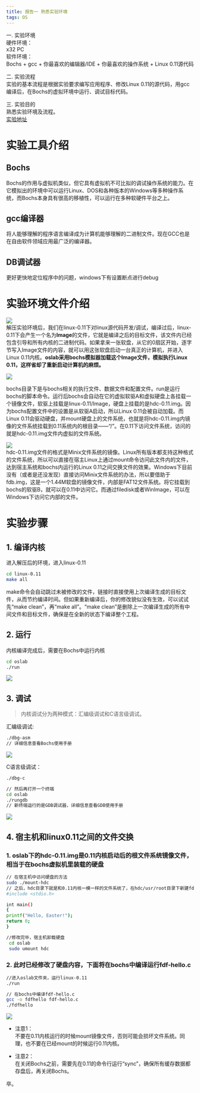 ```yaml
---
title: 报告一 熟悉实验环境
tags: OS 
---
```


一. 实验环境  
硬件环境：  
x32 PC  
软件环境：  
Bochs + gcc + 你最喜欢的编辑器/IDE + 你最喜欢的操作系统 + Linux 0.11源代码  

二. 实验流程  
实验的基本流程是根据实验要求编写应用程序、修改Linux 0.11的源代码，用gcc编译后，在Bochs的虚拟环境中运行、调试目标代码。  

三. 实验目的  
熟悉实验环境及流程。  
[实验地址](https://www.shiyanlou.com/courses/running)
# 实验工具介绍

## Bochs
Bochs的作用与虚拟机类似，但它具有虚拟机不可比拟的调试操作系统的能力。在它模拟出的环境中可以运行Linux、DOS和各种版本的Windows等多种操作系统，而Bochs本身具有很高的移植性，可以运行在多种软硬件平台之上。

## gcc编译器
将人能够理解的程序语言编译成为计算机能够理解的二进制文件。现在GCC也是在自由软件领域应用最广泛的编译器。

## DB调试器
更好更快地定位程序中的问题，windows下有设置断点进行debug

# 实验环境文件介绍

![](/assets/img/blog/os/os-report1-directory.png)  
解压实验环境后，我们在linux-0.11下对linux源代码开发/调试，编译过后，linux-0.11下会产生一个名为**Image**的文件，它就是编译之后的目标文件，该文件内已经包含引导和所有内核的二进制代码。如果拿来一张软盘，从它的0扇区开始，逐字节写入Image文件的内容，就可以用这张软盘启动一台真正的计算机，并进入Linux 0.11内核。**oslab采用bochs模拟器加载这个Image文件，模拟执行Linux 0.11，这样省却了重新启动计算机的麻烦。**  

![](/assets/img/blog/os/os-report1-dir1.png)  

bochs目录下是与bochs相关的执行文件、数据文件和配置文件。run是运行bochs的脚本命令。运行后bochs会自动在它的虚拟软驱A和虚拟硬盘上各挂载一个镜像文件，软驱上挂载是linux-0.11/Image，硬盘上挂载的是hdc-0.11.img。因为bochs配置文件中的设置是从软驱A启动，所以Linux 0.11会被自动加载。而Linux 0.11会驱动硬盘，并mount硬盘上的文件系统，也就是将hdc-0.11.img内镜像的文件系统挂载到0.11系统内的根目录——“/”。在0.11下访问文件系统，访问的就是hdc-0.11.img文件内虚拟的文件系统。  

![](/assets/img/blog/os/os-report1-dir3.png)  
hdc-0.11.img文件的格式是Minix文件系统的镜像。Linux所有版本都支持这种格式的文件系统，所以可以直接在宿主Linux上通过mount命令访问此文件内的文件，达到宿主系统和bochs内运行的Linux 0.11之间交换文件的效果。Windows下目前没有（或者是还没发现）直接访问Minix文件系统的办法，所以要借助于fdb.img，这是一个1.44M软盘的镜像文件，内部是FAT12文件系统。将它挂载到bochs的软驱B，就可以在0.11中访问它。而通过filedisk或者WinImage，可以在Windows下访问它内部的文件。

# 实验步骤
## 1. 编译内核
进入解压后的环境，进入linux-0.11  
```bash
cd linux-0.11
make all
```
make命令会自动跳过未被修改的文件，链接时直接使用上次编译生成的目标文件，从而节约编译时间。但如果重新编译后，你的修改貌似没有生效，可以试试先“make clean”，再“make all”。“make clean”是删除上一次编译生成的所有中间文件和目标文件，确保是在全新的状态下编译整个工程。  

## 2. 运行
内核编译完成后，需要在Bochs中运行内核  
```bash
cd oslab
./run
```
![](/assets/img/blog/os/os-report-run.png)  

## 3. 调试
> 内核调试分为两种模式：汇编级调试和C语言级调试。

汇编级调试:  
```bash
./dbg-asm
// 详细信息查看Bochs使用手册
``` 

![](/assets/img/blog/os/os-report1-dbg-asm.png)  

C语言级调试：  
```bash
./dbg-c

// 然后再打开一个终端
cd oslab
./rungdb
// 新终端运行的是GDB调试器，详细信息查看GDB使用手册
```
![](/assets/img/blog/os/os-report1-dbg-c.png)  

## 4. 宿主机和linux0.11之间的文件交换
### 1. oslab下的hdc-0.11.img是0.11内核启动后的根文件系统镜像文件，相当于在bochs虚拟机里装载的硬盘  
```bash
// 在宿主机中访问硬盘的方法
sudo ./mount-hdc
// 之后，hdc目录下就是和0.11内核一模一样的文件系统了，在hdc/usr/root目录下新建fdf-hello.c文件
#include <stdio.h>

int main()
{
printf("Hello, Easter!");
return 0;
}

//修改完毕，宿主机卸载硬盘
 cd oslab
 sudo umount hdc
```

### 2. 此时已经修改了硬盘内容，下面将在bochs中编译运行fdf-hello.c
```bash
//进入oslab文件夹，运行linux-0.11
./run

// 在bochs中编译fdf-hello.c
gcc -o fdfhello fdf-hello.c
./fdfhello
```
![](/assets/img/blog/os/os-report1-hello-easter.png)  


- 注意1：  
不要在0.11内核运行的时候mount镜像文件，否则可能会损坏文件系统。同理，也不要在已经mount的时候运行0.11内核。

- 注意2：  
在关闭Bochs之前，需要先在0.11的命令行运行“sync”，确保所有缓存数据都存盘后，再关闭Bochs。  

卒。




